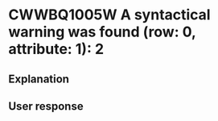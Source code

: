 # CWWBQ1005W A syntactical warning was found (row: 0, attribute: 1): 2

## Explanation

## User response
